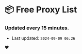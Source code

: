 # :package: Free Proxy List
### Updated every 15 minutes.

- Last updated: `2024-09-09 06:26`

:heart:
